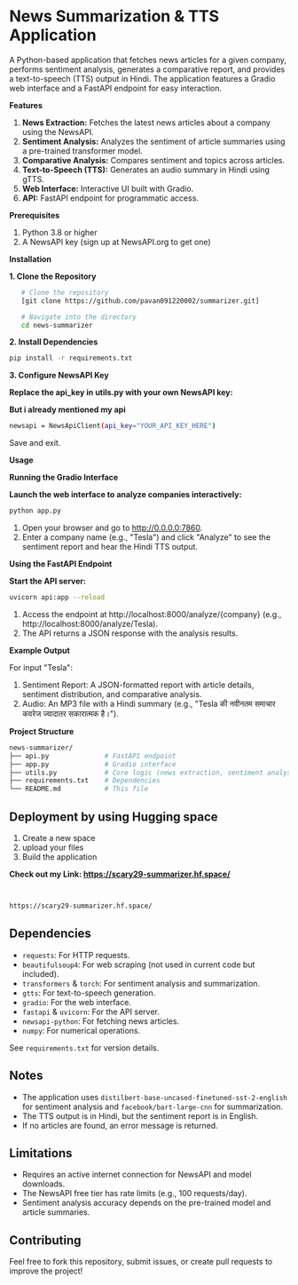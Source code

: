 # News Summarization & TTS Application

A Python-based application that fetches news articles for a given company, performs sentiment analysis, generates a comparative report, and provides a text-to-speech (TTS) output in Hindi. The application features a Gradio web interface and a FastAPI endpoint for easy interaction.

**Features**

1. **News Extraction:** Fetches the latest news articles about a company using the NewsAPI.
2. **Sentiment Analysis:** Analyzes the sentiment of article summaries using a pre-trained transformer model.
3. **Comparative Analysis:** Compares sentiment and topics across articles.
4. **Text-to-Speech (TTS):** Generates an audio summary in Hindi using gTTS.
5. **Web Interface:** Interactive UI built with Gradio.
6. **API:** FastAPI endpoint for programmatic access.

**Prerequisites**
1. Python 3.8 or higher
2. A NewsAPI key (sign up at NewsAPI.org to get one)
   
**Installation**

**1. Clone the Repository**

```bash
   # Clone the repository
   [git clone https://github.com/pavan091220002/summarizer.git]

   # Navigate into the directory
   cd news-summarizer
```
**2. Install Dependencies**

```bash
pip install -r requirements.txt
```

**3. Configure NewsAPI Key**

**Replace the api_key in utils.py with your own NewsAPI key:**

**But i already mentioned my api**

```bash
newsapi = NewsApiClient(api_key="YOUR_API_KEY_HERE")
```
Save and exit.

**Usage**

**Running the Gradio Interface**

**Launch the web interface to analyze companies interactively:**

```bash
python app.py
```

1. Open your browser and go to http://0.0.0.0:7860.
2. Enter a company name (e.g., "Tesla") and click "Analyze" to see the sentiment report and hear the Hindi TTS output.


**Using the FastAPI Endpoint**

**Start the API server:**

```bash
uvicorn api:app --reload
```
1. Access the endpoint at http://localhost:8000/analyze/{company} (e.g., http://localhost:8000/analyze/Tesla).
2. The API returns a JSON response with the analysis results.

**Example Output**

For input "Tesla":

1. Sentiment Report: A JSON-formatted report with article details, sentiment distribution, and comparative analysis.
2. Audio: An MP3 file with a Hindi summary (e.g., "Tesla की नवीनतम समाचार कवरेज ज्यादातर सकारात्मक है।").


**Project Structure**
```bash
news-summarizer/
├── api.py              # FastAPI endpoint
├── app.py              # Gradio interface
├── utils.py            # Core logic (news extraction, sentiment analysis, TTS)
├── requirements.txt    # Dependencies
└── README.md           # This file
```
## Deployment by using Hugging space
1. Create a new space
2. upload your files
3. Build the application
   
**Check out my Link: https://scary29-summarizer.hf.space/**
```bash


https://scary29-summarizer.hf.space/
```
## Dependencies
- `requests`: For HTTP requests.
- `beautifulsoup4`: For web scraping (not used in current code but included).
- `transformers` & `torch`: For sentiment analysis and summarization.
- `gtts`: For text-to-speech generation.
- `gradio`: For the web interface.
- `fastapi` & `uvicorn`: For the API server.
- `newsapi-python`: For fetching news articles.
- `numpy`: For numerical operations.

See `requirements.txt` for version details.

## Notes
- The application uses `distilbert-base-uncased-finetuned-sst-2-english` for sentiment analysis and `facebook/bart-large-cnn` for summarization.
- The TTS output is in Hindi, but the sentiment report is in English.
- If no articles are found, an error message is returned.

## Limitations
- Requires an active internet connection for NewsAPI and model downloads.
- The NewsAPI free tier has rate limits (e.g., 100 requests/day).
- Sentiment analysis accuracy depends on the pre-trained model and article summaries.

## Contributing
Feel free to fork this repository, submit issues, or create pull requests to improve the project!
